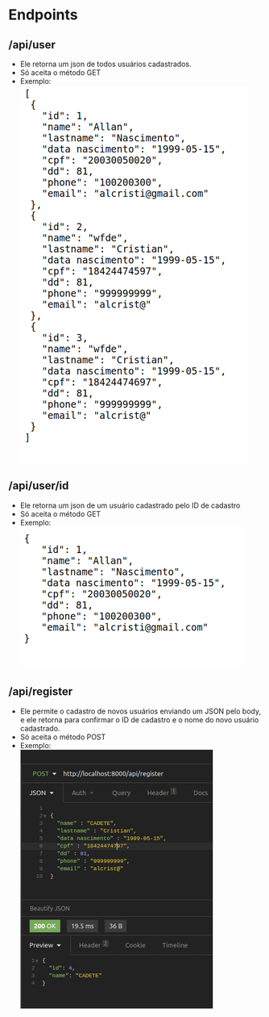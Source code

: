 # Endpoints
## /api/user
- Ele retorna um json de todos usuários cadastrados.
- Só aceita o método GET
- Exemplo: <br>
![user](../img/user.png)
## /api/user/id
- Ele retorna um json de um usuário cadastrado pelo ID de cadastro
- Só aceita o método GET
- Exemplo: <br>
![user](../img/userid.png)

## /api/register
- Ele permite o cadastro de novos usuários enviando um JSON pelo body, e ele retorna para confirmar o ID de cadastro e o nome do novo usuário cadastrado.
- Só aceita o método POST
- Exemplo: <br>
![user](../img/register.png)
